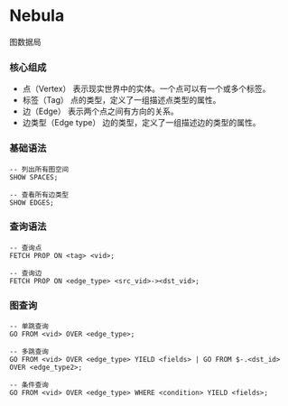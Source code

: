 # Nebula
图数据局

### 核心组成
- 点（Vertex）	表示现实世界中的实体。一个点可以有一个或多个标签。
- 标签（Tag）	点的类型，定义了一组描述点类型的属性。
- 边（Edge）	表示两个点之间有方向的关系。
- 边类型（Edge type）	边的类型，定义了一组描述边的类型的属性。

### 基础语法
```nebula
-- 列出所有图空间
SHOW SPACES;

-- 查看所有边类型
SHOW EDGES;
```

### 查询语法
```nebula
-- 查询点
FETCH PROP ON <tag> <vid>;

-- 查询边
FETCH PROP ON <edge_type> <src_vid>-><dst_vid>;
```

### 图查询
```nebula
-- 单跳查询
GO FROM <vid> OVER <edge_type>;

-- 多跳查询
GO FROM <vid> OVER <edge_type> YIELD <fields> | GO FROM $-.<dst_id> OVER <edge_type2>;

-- 条件查询
GO FROM <vid> OVER <edge_type> WHERE <condition> YIELD <fields>;
```
